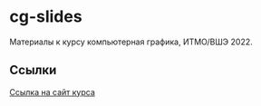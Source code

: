 # cg-slides

Материалы к курсу компьютерная графика, ИТМО/ВШЭ 2022.

## Ссылки
[Ссылка на сайт курса](https://sites.google.com/view/cgcourse2022/информация)


